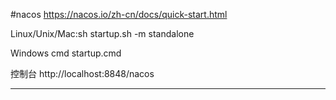 #nacos
https://nacos.io/zh-cn/docs/quick-start.html

Linux/Unix/Mac:sh startup.sh -m standalone

Windows
cmd startup.cmd

控制台
http://localhost:8848/nacos
****
